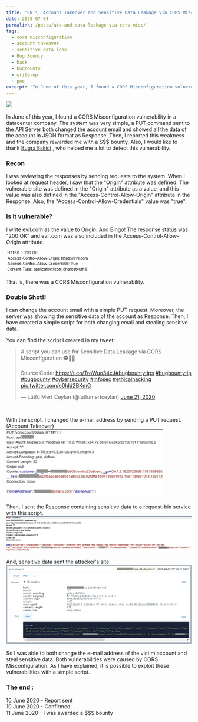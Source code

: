 ```yaml
---
title: 'EN \| Account Takeover and Sensitive Data Leakage via CORS Misconfiguration'
date: 2020-07-04
permalink: /posts/ato-and-data-leakage-via-cors-misc/
tags:
  - cors misconfiguration
  - account takeover
  - sensitive data leak
  - Bug Bounty
  - hack
  - bugbounty
  - write-up
  - poc
excerpt: 'In June of this year, I found a CORS Misconfiguration vulnerability in a datacenter company. The system was very simple, a PUT command sent to the API Server both changed the account email and showed all the data of the account in JSON format as Response. Then, I reported... '
---
```


<img src="https://portswigger.net/web-security/images/attack-on-cors.svg"><br>

In June of this year, I found a CORS Misconfiguration vulnerability in a datacenter company. The system was very simple, a PUT command sent to the API Server
both changed the account email and showed all the data of the account in JSON format as Response. Then, I reported this weakness and the company rewarded me 
with a $$$ bounty. Also, I would like to thank <a href="https://twitter.com/bugraeskici">Bugra Eskici</a> , who helped me a lot to detect this vulnerability.

### Recon
I was reviewing the responses by sending requests to the system. When I looked at request header, I saw that the "Origin" attribute was defined.
The vulnerable site was defined in the "Origin" attribute as a value, and this value was also defined in the "Access-Control-Allow-Origin" attribute in the Response.
Also, the "Access-Control-Allow-Credentials" value was "true".

### Is it vulnerable?
I write evil.com as the value to Origin. And Bingo! The response status was "200 OK" and evil.com was also included in the Access-Control-Allow-Origin attribute.<br>

<img src="/images/corsheader.png"><br>

That is, there was a CORS Misconfiguration vulnerability.

### Double Shot!!
I can change the account email with a simple PUT request. Moreover, the server was showing the sensitive data of the account as Response. Then, I have created a simple
script for both changing email and stealing sensitive data.

You can find the script I created in my tweet:
<blockquote class="twitter-tweet"><p lang="en" dir="ltr">A script you can use for Sensitive Data Leakage via CORS Misconfiguration 🕵️🧙‍♂️<br><br>Source Code: <a href="https://t.co/TroWuo34cJ">https://t.co/TroWuo34cJ</a><a href="https://twitter.com/hashtag/bugbountytips?src=hash&amp;ref_src=twsrc%5Etfw">#bugbountytips</a> <a href="https://twitter.com/hashtag/bugbountytip?src=hash&amp;ref_src=twsrc%5Etfw">#bugbountytip</a> <a href="https://twitter.com/hashtag/bugbounty?src=hash&amp;ref_src=twsrc%5Etfw">#bugbounty</a> <a href="https://twitter.com/hashtag/cybersecurity?src=hash&amp;ref_src=twsrc%5Etfw">#cybersecurity</a> <a href="https://twitter.com/hashtag/infosec?src=hash&amp;ref_src=twsrc%5Etfw">#infosec</a> <a href="https://twitter.com/hashtag/ethicalhacking?src=hash&amp;ref_src=twsrc%5Etfw">#ethicalhacking</a> <a href="https://t.co/e0hId2BKmG">pic.twitter.com/e0hId2BKmG</a></p>&mdash; Lütfü Mert Ceylan (@lutfumertceylan) <a href="https://twitter.com/lutfumertceylan/status/1274829687177515011?ref_src=twsrc%5Etfw">June 21, 2020</a></blockquote> <script async src="https://platform.twitter.com/widgets.js" charset="utf-8"></script><br>

With the script, I changed the e-mail address by sending a PUT request. (Account Takeover)
<img src="/images/putreqcors.jpg"><br>

Then, I sent the Response containing sensitive data to a request-bin service with this script.
<img src="/images/respcors.jpg"><br>

And, sensitive data sent the attacker's site.
<img src="/images/sensdatacors.jpg"><br>

So I was able to both change the e-mail address of the victim account and steal sensitive data. Both vulnerabilities were caused by CORS Misconfiguration.
As I have explained, it is possible to exploit these vulnerabilities with a simple script.

### The end :

10 June 2020 - Report sent<br>
10 June 2020 - Confirmed <br>
11 June 2020 - I was awarded a $$$ bounty<br>
